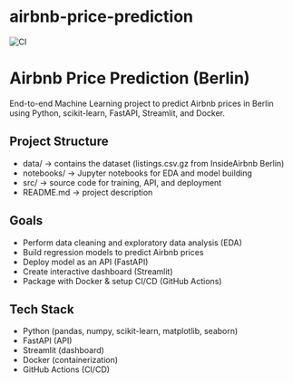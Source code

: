 # airbnb-price-prediction

![CI](https://github.com/soukainaelhafif/airbnb-price-prediction/actions/workflows/ci.yml/badge.svg)

# Airbnb Price Prediction (Berlin)

End-to-end Machine Learning project to predict Airbnb prices in Berlin using Python, scikit-learn, FastAPI, Streamlit, and Docker.

## Project Structure
- data/ → contains the dataset (listings.csv.gz from InsideAirbnb Berlin)
- notebooks/ → Jupyter notebooks for EDA and model building
- src/ → source code for training, API, and deployment
- README.md → project description

## Goals
- Perform data cleaning and exploratory data analysis (EDA)
- Build regression models to predict Airbnb prices
- Deploy model as an API (FastAPI)
- Create interactive dashboard (Streamlit)
- Package with Docker & setup CI/CD (GitHub Actions)

## Tech Stack
- Python (pandas, numpy, scikit-learn, matplotlib, seaborn)
- FastAPI (API)
- Streamlit (dashboard)
- Docker (containerization)
- GitHub Actions (CI/CD)
